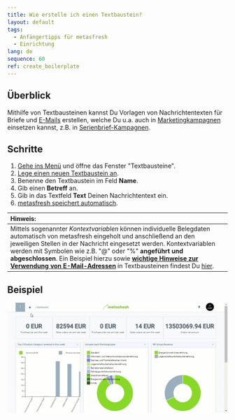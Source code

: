 ```yaml
---
title: Wie erstelle ich einen Textbaustein?
layout: default
tags:
  - Anfängertipps für metasfresh
  - Einrichtung
lang: de
sequence: 60
ref: create_boilerplate
---
```


## Überblick
Mithilfe von Textbausteinen kannst Du Vorlagen von Nachrichtentexten für Briefe und [E-Mails](Email_senden_aus_System) erstellen, welche Du u.a. auch in [Marketingkampagnen](MKTG-Kampagne_erstellen) einsetzen kannst, z.B. in [Serienbrief-Kampagnen](Serienbriefe_erstellen).

## Schritte
1. [Gehe ins Menü](Menu) und öffne das Fenster "Textbausteine".
1. [Lege einen neuen Textbaustein an](Neuer_Datensatz_Fenster_Webui).
1. Benenne den Textbaustein im Feld **Name**.
1. Gib einen **Betreff** an.
1. Gib in das Textfeld **Text** Deinen Nachrichtentext ein.
1. [metasfresh speichert automatisch](Speicheranzeige).

| **Hinweis:** |
| :--- |
| Mittels sogenannter *Kontextvariablen* können individuelle Belegdaten automatisch von metasfresh eingeholt und anschließend an den jeweiligen Stellen in der Nachricht eingesetzt werden. Kontextvariablen werden mit Symbolen wie z.B. "@" oder "%" **angeführt und abgeschlossen**. Ein Beispiel hierzu sowie **<a href="Email-Vorlage_anlegen#kontextvariable-e-mail-adressen" title="Wichtiger Hinweis zu E-Mail-Adressen">wichtige Hinweise zur Verwendung von E-Mail-Adressen</a>** in Textbausteinen findest Du [hier](Email-Vorlage_anlegen). |

## Beispiel
<kbd><img src="assets/Textbaustein_erstellen.gif" alt="GIF: Textbaustein erstellen"></kbd>
